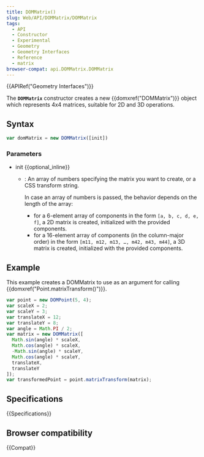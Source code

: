 ```yaml
---
title: DOMMatrix()
slug: Web/API/DOMMatrix/DOMMatrix
tags:
  - API
  - Constructor
  - Experimental
  - Geometry
  - Geometry Interfaces
  - Reference
  - matrix
browser-compat: api.DOMMatrix.DOMMatrix
---
```

{{APIRef("Geometry Interfaces")}}

The **`DOMMatrix`** constructor creates a new
{{domxref("DOMMatrix")}} object which represents 4x4 matrices, suitable for 2D and 3D
operations.

## Syntax

```js
var domMatrix = new DOMMatrix([init])
```

### Parameters

- init {{optional_inline}}
  - : An array of numbers specifying the matrix you want to create, or a CSS transform string.

    In case an array of numbers is passed, the behavior depends on the length of the array:
    - for a 6-element array of components in the form `[a, b, c, d, e, f]`, a 2D matrix is created, initialized with the provided components.
    - for a 16-element array of components (in the column-major order) in the form `[m11, m12, m13, …, m42, m43, m44]`, a 3D matrix is created, initialized with the provided components.

## Example

This example creates a DOMMatrix to use as an argument for calling
{{domxref("Point.matrixTransform()")}}.

```js
var point = new DOMPoint(5, 4);
var scaleX = 2;
var scaleY = 3;
var translateX = 12;
var translateY = 8;
var angle = Math.PI / 2;
var matrix = new DOMMatrix([
  Math.sin(angle) * scaleX,
  Math.cos(angle) * scaleX,
  -Math.sin(angle) * scaleY,
  Math.cos(angle) * scaleY,
  translateX,
  translateY
]);
var transformedPoint = point.matrixTransform(matrix);
```

## Specifications

{{Specifications}}

## Browser compatibility

{{Compat}}
